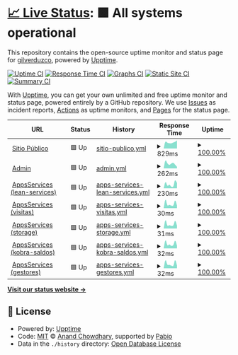 # [📈 Live Status](https://status.kobra.red): <!--live status--> **🟩 All systems operational**

This repository contains the open-source uptime monitor and status page for [gilverduzco](https://status.kobra.red), powered by [Upptime](https://github.com/upptime/upptime).

[![Uptime CI](https://github.com/gilkobra/uptime/workflows/Uptime%20CI/badge.svg)](https://github.com/gilkobra/uptime/actions?query=workflow%3A%22Uptime+CI%22)
[![Response Time CI](https://github.com/gilkobra/uptime/workflows/Response%20Time%20CI/badge.svg)](https://github.com/gilkobra/uptime/actions?query=workflow%3A%22Response+Time+CI%22)
[![Graphs CI](https://github.com/gilkobra/uptime/workflows/Graphs%20CI/badge.svg)](https://github.com/gilkobra/uptime/actions?query=workflow%3A%22Graphs+CI%22)
[![Static Site CI](https://github.com/gilkobra/uptime/workflows/Static%20Site%20CI/badge.svg)](https://github.com/gilkobra/uptime/actions?query=workflow%3A%22Static+Site+CI%22)
[![Summary CI](https://github.com/gilkobra/uptime/workflows/Summary%20CI/badge.svg)](https://github.com/gilkobra/uptime/actions?query=workflow%3A%22Summary+CI%22)

With [Upptime](https://upptime.js.org), you can get your own unlimited and free uptime monitor and status page, powered entirely by a GitHub repository. We use [Issues](https://github.com/gilkobra/uptime/issues) as incident reports, [Actions](https://github.com/gilkobra/uptime/actions) as uptime monitors, and [Pages](https://status.kobra.red) for the status page.

<!--start: status pages-->
<!-- This summary is generated by Upptime (https://github.com/upptime/upptime) -->
<!-- Do not edit this manually, your changes will be overwritten -->
<!-- prettier-ignore -->
| URL | Status | History | Response Time | Uptime |
| --- | ------ | ------- | ------------- | ------ |
| <img alt="" src="https://icons.duckduckgo.com/ip3/kobra.red.ico" height="13"> [Sitio Público](https://kobra.red) | 🟩 Up | [sitio-publico.yml](https://github.com/gilkobra/uptime/commits/HEAD/history/sitio-publico.yml) | <details><summary><img alt="Response time graph" src="./graphs/sitio-publico/response-time-week.png" height="20"> 829ms</summary><br><a href="https://status.kobra.red/history/sitio-publico"><img alt="Response time 872" src="https://img.shields.io/endpoint?url=https%3A%2F%2Fraw.githubusercontent.com%2Fgilkobra%2Fuptime%2FHEAD%2Fapi%2Fsitio-publico%2Fresponse-time.json"></a><br><a href="https://status.kobra.red/history/sitio-publico"><img alt="24-hour response time 876" src="https://img.shields.io/endpoint?url=https%3A%2F%2Fraw.githubusercontent.com%2Fgilkobra%2Fuptime%2FHEAD%2Fapi%2Fsitio-publico%2Fresponse-time-day.json"></a><br><a href="https://status.kobra.red/history/sitio-publico"><img alt="7-day response time 829" src="https://img.shields.io/endpoint?url=https%3A%2F%2Fraw.githubusercontent.com%2Fgilkobra%2Fuptime%2FHEAD%2Fapi%2Fsitio-publico%2Fresponse-time-week.json"></a><br><a href="https://status.kobra.red/history/sitio-publico"><img alt="30-day response time 847" src="https://img.shields.io/endpoint?url=https%3A%2F%2Fraw.githubusercontent.com%2Fgilkobra%2Fuptime%2FHEAD%2Fapi%2Fsitio-publico%2Fresponse-time-month.json"></a><br><a href="https://status.kobra.red/history/sitio-publico"><img alt="1-year response time 872" src="https://img.shields.io/endpoint?url=https%3A%2F%2Fraw.githubusercontent.com%2Fgilkobra%2Fuptime%2FHEAD%2Fapi%2Fsitio-publico%2Fresponse-time-year.json"></a></details> | <details><summary><a href="https://status.kobra.red/history/sitio-publico">100.00%</a></summary><a href="https://status.kobra.red/history/sitio-publico"><img alt="All-time uptime 100.00%" src="https://img.shields.io/endpoint?url=https%3A%2F%2Fraw.githubusercontent.com%2Fgilkobra%2Fuptime%2FHEAD%2Fapi%2Fsitio-publico%2Fuptime.json"></a><br><a href="https://status.kobra.red/history/sitio-publico"><img alt="24-hour uptime 100.00%" src="https://img.shields.io/endpoint?url=https%3A%2F%2Fraw.githubusercontent.com%2Fgilkobra%2Fuptime%2FHEAD%2Fapi%2Fsitio-publico%2Fuptime-day.json"></a><br><a href="https://status.kobra.red/history/sitio-publico"><img alt="7-day uptime 100.00%" src="https://img.shields.io/endpoint?url=https%3A%2F%2Fraw.githubusercontent.com%2Fgilkobra%2Fuptime%2FHEAD%2Fapi%2Fsitio-publico%2Fuptime-week.json"></a><br><a href="https://status.kobra.red/history/sitio-publico"><img alt="30-day uptime 100.00%" src="https://img.shields.io/endpoint?url=https%3A%2F%2Fraw.githubusercontent.com%2Fgilkobra%2Fuptime%2FHEAD%2Fapi%2Fsitio-publico%2Fuptime-month.json"></a><br><a href="https://status.kobra.red/history/sitio-publico"><img alt="1-year uptime 100.00%" src="https://img.shields.io/endpoint?url=https%3A%2F%2Fraw.githubusercontent.com%2Fgilkobra%2Fuptime%2FHEAD%2Fapi%2Fsitio-publico%2Fuptime-year.json"></a></details>
| <img alt="" src="https://icons.duckduckgo.com/ip3/admin.kobra.red.ico" height="13"> [Admin](https://admin.kobra.red) | 🟩 Up | [admin.yml](https://github.com/gilkobra/uptime/commits/HEAD/history/admin.yml) | <details><summary><img alt="Response time graph" src="./graphs/admin/response-time-week.png" height="20"> 262ms</summary><br><a href="https://status.kobra.red/history/admin"><img alt="Response time 335" src="https://img.shields.io/endpoint?url=https%3A%2F%2Fraw.githubusercontent.com%2Fgilkobra%2Fuptime%2FHEAD%2Fapi%2Fadmin%2Fresponse-time.json"></a><br><a href="https://status.kobra.red/history/admin"><img alt="24-hour response time 246" src="https://img.shields.io/endpoint?url=https%3A%2F%2Fraw.githubusercontent.com%2Fgilkobra%2Fuptime%2FHEAD%2Fapi%2Fadmin%2Fresponse-time-day.json"></a><br><a href="https://status.kobra.red/history/admin"><img alt="7-day response time 262" src="https://img.shields.io/endpoint?url=https%3A%2F%2Fraw.githubusercontent.com%2Fgilkobra%2Fuptime%2FHEAD%2Fapi%2Fadmin%2Fresponse-time-week.json"></a><br><a href="https://status.kobra.red/history/admin"><img alt="30-day response time 263" src="https://img.shields.io/endpoint?url=https%3A%2F%2Fraw.githubusercontent.com%2Fgilkobra%2Fuptime%2FHEAD%2Fapi%2Fadmin%2Fresponse-time-month.json"></a><br><a href="https://status.kobra.red/history/admin"><img alt="1-year response time 335" src="https://img.shields.io/endpoint?url=https%3A%2F%2Fraw.githubusercontent.com%2Fgilkobra%2Fuptime%2FHEAD%2Fapi%2Fadmin%2Fresponse-time-year.json"></a></details> | <details><summary><a href="https://status.kobra.red/history/admin">100.00%</a></summary><a href="https://status.kobra.red/history/admin"><img alt="All-time uptime 100.00%" src="https://img.shields.io/endpoint?url=https%3A%2F%2Fraw.githubusercontent.com%2Fgilkobra%2Fuptime%2FHEAD%2Fapi%2Fadmin%2Fuptime.json"></a><br><a href="https://status.kobra.red/history/admin"><img alt="24-hour uptime 100.00%" src="https://img.shields.io/endpoint?url=https%3A%2F%2Fraw.githubusercontent.com%2Fgilkobra%2Fuptime%2FHEAD%2Fapi%2Fadmin%2Fuptime-day.json"></a><br><a href="https://status.kobra.red/history/admin"><img alt="7-day uptime 100.00%" src="https://img.shields.io/endpoint?url=https%3A%2F%2Fraw.githubusercontent.com%2Fgilkobra%2Fuptime%2FHEAD%2Fapi%2Fadmin%2Fuptime-week.json"></a><br><a href="https://status.kobra.red/history/admin"><img alt="30-day uptime 100.00%" src="https://img.shields.io/endpoint?url=https%3A%2F%2Fraw.githubusercontent.com%2Fgilkobra%2Fuptime%2FHEAD%2Fapi%2Fadmin%2Fuptime-month.json"></a><br><a href="https://status.kobra.red/history/admin"><img alt="1-year uptime 100.00%" src="https://img.shields.io/endpoint?url=https%3A%2F%2Fraw.githubusercontent.com%2Fgilkobra%2Fuptime%2FHEAD%2Fapi%2Fadmin%2Fuptime-year.json"></a></details>
| <img alt="" src="https://icons.duckduckgo.com/ip3/apps.kobra.red.ico" height="13"> [AppsServices (lean-services)](https://apps.kobra.red/s1/lean-services/) | 🟩 Up | [apps-services-lean-services.yml](https://github.com/gilkobra/uptime/commits/HEAD/history/apps-services-lean-services.yml) | <details><summary><img alt="Response time graph" src="./graphs/apps-services-lean-services/response-time-week.png" height="20"> 230ms</summary><br><a href="https://status.kobra.red/history/apps-services-lean-services"><img alt="Response time 316" src="https://img.shields.io/endpoint?url=https%3A%2F%2Fraw.githubusercontent.com%2Fgilkobra%2Fuptime%2FHEAD%2Fapi%2Fapps-services-lean-services%2Fresponse-time.json"></a><br><a href="https://status.kobra.red/history/apps-services-lean-services"><img alt="24-hour response time 124" src="https://img.shields.io/endpoint?url=https%3A%2F%2Fraw.githubusercontent.com%2Fgilkobra%2Fuptime%2FHEAD%2Fapi%2Fapps-services-lean-services%2Fresponse-time-day.json"></a><br><a href="https://status.kobra.red/history/apps-services-lean-services"><img alt="7-day response time 230" src="https://img.shields.io/endpoint?url=https%3A%2F%2Fraw.githubusercontent.com%2Fgilkobra%2Fuptime%2FHEAD%2Fapi%2Fapps-services-lean-services%2Fresponse-time-week.json"></a><br><a href="https://status.kobra.red/history/apps-services-lean-services"><img alt="30-day response time 301" src="https://img.shields.io/endpoint?url=https%3A%2F%2Fraw.githubusercontent.com%2Fgilkobra%2Fuptime%2FHEAD%2Fapi%2Fapps-services-lean-services%2Fresponse-time-month.json"></a><br><a href="https://status.kobra.red/history/apps-services-lean-services"><img alt="1-year response time 316" src="https://img.shields.io/endpoint?url=https%3A%2F%2Fraw.githubusercontent.com%2Fgilkobra%2Fuptime%2FHEAD%2Fapi%2Fapps-services-lean-services%2Fresponse-time-year.json"></a></details> | <details><summary><a href="https://status.kobra.red/history/apps-services-lean-services">100.00%</a></summary><a href="https://status.kobra.red/history/apps-services-lean-services"><img alt="All-time uptime 99.99%" src="https://img.shields.io/endpoint?url=https%3A%2F%2Fraw.githubusercontent.com%2Fgilkobra%2Fuptime%2FHEAD%2Fapi%2Fapps-services-lean-services%2Fuptime.json"></a><br><a href="https://status.kobra.red/history/apps-services-lean-services"><img alt="24-hour uptime 100.00%" src="https://img.shields.io/endpoint?url=https%3A%2F%2Fraw.githubusercontent.com%2Fgilkobra%2Fuptime%2FHEAD%2Fapi%2Fapps-services-lean-services%2Fuptime-day.json"></a><br><a href="https://status.kobra.red/history/apps-services-lean-services"><img alt="7-day uptime 100.00%" src="https://img.shields.io/endpoint?url=https%3A%2F%2Fraw.githubusercontent.com%2Fgilkobra%2Fuptime%2FHEAD%2Fapi%2Fapps-services-lean-services%2Fuptime-week.json"></a><br><a href="https://status.kobra.red/history/apps-services-lean-services"><img alt="30-day uptime 100.00%" src="https://img.shields.io/endpoint?url=https%3A%2F%2Fraw.githubusercontent.com%2Fgilkobra%2Fuptime%2FHEAD%2Fapi%2Fapps-services-lean-services%2Fuptime-month.json"></a><br><a href="https://status.kobra.red/history/apps-services-lean-services"><img alt="1-year uptime 99.99%" src="https://img.shields.io/endpoint?url=https%3A%2F%2Fraw.githubusercontent.com%2Fgilkobra%2Fuptime%2FHEAD%2Fapi%2Fapps-services-lean-services%2Fuptime-year.json"></a></details>
| <img alt="" src="https://icons.duckduckgo.com/ip3/apps.kobra.red.ico" height="13"> [AppsServices (visitas)](https://apps.kobra.red/s1/visitas/) | 🟩 Up | [apps-services-visitas.yml](https://github.com/gilkobra/uptime/commits/HEAD/history/apps-services-visitas.yml) | <details><summary><img alt="Response time graph" src="./graphs/apps-services-visitas/response-time-week.png" height="20"> 30ms</summary><br><a href="https://status.kobra.red/history/apps-services-visitas"><img alt="Response time 47" src="https://img.shields.io/endpoint?url=https%3A%2F%2Fraw.githubusercontent.com%2Fgilkobra%2Fuptime%2FHEAD%2Fapi%2Fapps-services-visitas%2Fresponse-time.json"></a><br><a href="https://status.kobra.red/history/apps-services-visitas"><img alt="24-hour response time 22" src="https://img.shields.io/endpoint?url=https%3A%2F%2Fraw.githubusercontent.com%2Fgilkobra%2Fuptime%2FHEAD%2Fapi%2Fapps-services-visitas%2Fresponse-time-day.json"></a><br><a href="https://status.kobra.red/history/apps-services-visitas"><img alt="7-day response time 30" src="https://img.shields.io/endpoint?url=https%3A%2F%2Fraw.githubusercontent.com%2Fgilkobra%2Fuptime%2FHEAD%2Fapi%2Fapps-services-visitas%2Fresponse-time-week.json"></a><br><a href="https://status.kobra.red/history/apps-services-visitas"><img alt="30-day response time 36" src="https://img.shields.io/endpoint?url=https%3A%2F%2Fraw.githubusercontent.com%2Fgilkobra%2Fuptime%2FHEAD%2Fapi%2Fapps-services-visitas%2Fresponse-time-month.json"></a><br><a href="https://status.kobra.red/history/apps-services-visitas"><img alt="1-year response time 47" src="https://img.shields.io/endpoint?url=https%3A%2F%2Fraw.githubusercontent.com%2Fgilkobra%2Fuptime%2FHEAD%2Fapi%2Fapps-services-visitas%2Fresponse-time-year.json"></a></details> | <details><summary><a href="https://status.kobra.red/history/apps-services-visitas">100.00%</a></summary><a href="https://status.kobra.red/history/apps-services-visitas"><img alt="All-time uptime 99.99%" src="https://img.shields.io/endpoint?url=https%3A%2F%2Fraw.githubusercontent.com%2Fgilkobra%2Fuptime%2FHEAD%2Fapi%2Fapps-services-visitas%2Fuptime.json"></a><br><a href="https://status.kobra.red/history/apps-services-visitas"><img alt="24-hour uptime 100.00%" src="https://img.shields.io/endpoint?url=https%3A%2F%2Fraw.githubusercontent.com%2Fgilkobra%2Fuptime%2FHEAD%2Fapi%2Fapps-services-visitas%2Fuptime-day.json"></a><br><a href="https://status.kobra.red/history/apps-services-visitas"><img alt="7-day uptime 100.00%" src="https://img.shields.io/endpoint?url=https%3A%2F%2Fraw.githubusercontent.com%2Fgilkobra%2Fuptime%2FHEAD%2Fapi%2Fapps-services-visitas%2Fuptime-week.json"></a><br><a href="https://status.kobra.red/history/apps-services-visitas"><img alt="30-day uptime 100.00%" src="https://img.shields.io/endpoint?url=https%3A%2F%2Fraw.githubusercontent.com%2Fgilkobra%2Fuptime%2FHEAD%2Fapi%2Fapps-services-visitas%2Fuptime-month.json"></a><br><a href="https://status.kobra.red/history/apps-services-visitas"><img alt="1-year uptime 99.99%" src="https://img.shields.io/endpoint?url=https%3A%2F%2Fraw.githubusercontent.com%2Fgilkobra%2Fuptime%2FHEAD%2Fapi%2Fapps-services-visitas%2Fuptime-year.json"></a></details>
| <img alt="" src="https://icons.duckduckgo.com/ip3/apps.kobra.red.ico" height="13"> [AppsServices (storage)](https://apps.kobra.red/s1/storage/) | 🟩 Up | [apps-services-storage.yml](https://github.com/gilkobra/uptime/commits/HEAD/history/apps-services-storage.yml) | <details><summary><img alt="Response time graph" src="./graphs/apps-services-storage/response-time-week.png" height="20"> 31ms</summary><br><a href="https://status.kobra.red/history/apps-services-storage"><img alt="Response time 50" src="https://img.shields.io/endpoint?url=https%3A%2F%2Fraw.githubusercontent.com%2Fgilkobra%2Fuptime%2FHEAD%2Fapi%2Fapps-services-storage%2Fresponse-time.json"></a><br><a href="https://status.kobra.red/history/apps-services-storage"><img alt="24-hour response time 22" src="https://img.shields.io/endpoint?url=https%3A%2F%2Fraw.githubusercontent.com%2Fgilkobra%2Fuptime%2FHEAD%2Fapi%2Fapps-services-storage%2Fresponse-time-day.json"></a><br><a href="https://status.kobra.red/history/apps-services-storage"><img alt="7-day response time 31" src="https://img.shields.io/endpoint?url=https%3A%2F%2Fraw.githubusercontent.com%2Fgilkobra%2Fuptime%2FHEAD%2Fapi%2Fapps-services-storage%2Fresponse-time-week.json"></a><br><a href="https://status.kobra.red/history/apps-services-storage"><img alt="30-day response time 66" src="https://img.shields.io/endpoint?url=https%3A%2F%2Fraw.githubusercontent.com%2Fgilkobra%2Fuptime%2FHEAD%2Fapi%2Fapps-services-storage%2Fresponse-time-month.json"></a><br><a href="https://status.kobra.red/history/apps-services-storage"><img alt="1-year response time 50" src="https://img.shields.io/endpoint?url=https%3A%2F%2Fraw.githubusercontent.com%2Fgilkobra%2Fuptime%2FHEAD%2Fapi%2Fapps-services-storage%2Fresponse-time-year.json"></a></details> | <details><summary><a href="https://status.kobra.red/history/apps-services-storage">100.00%</a></summary><a href="https://status.kobra.red/history/apps-services-storage"><img alt="All-time uptime 99.99%" src="https://img.shields.io/endpoint?url=https%3A%2F%2Fraw.githubusercontent.com%2Fgilkobra%2Fuptime%2FHEAD%2Fapi%2Fapps-services-storage%2Fuptime.json"></a><br><a href="https://status.kobra.red/history/apps-services-storage"><img alt="24-hour uptime 100.00%" src="https://img.shields.io/endpoint?url=https%3A%2F%2Fraw.githubusercontent.com%2Fgilkobra%2Fuptime%2FHEAD%2Fapi%2Fapps-services-storage%2Fuptime-day.json"></a><br><a href="https://status.kobra.red/history/apps-services-storage"><img alt="7-day uptime 100.00%" src="https://img.shields.io/endpoint?url=https%3A%2F%2Fraw.githubusercontent.com%2Fgilkobra%2Fuptime%2FHEAD%2Fapi%2Fapps-services-storage%2Fuptime-week.json"></a><br><a href="https://status.kobra.red/history/apps-services-storage"><img alt="30-day uptime 100.00%" src="https://img.shields.io/endpoint?url=https%3A%2F%2Fraw.githubusercontent.com%2Fgilkobra%2Fuptime%2FHEAD%2Fapi%2Fapps-services-storage%2Fuptime-month.json"></a><br><a href="https://status.kobra.red/history/apps-services-storage"><img alt="1-year uptime 99.99%" src="https://img.shields.io/endpoint?url=https%3A%2F%2Fraw.githubusercontent.com%2Fgilkobra%2Fuptime%2FHEAD%2Fapi%2Fapps-services-storage%2Fuptime-year.json"></a></details>
| <img alt="" src="https://icons.duckduckgo.com/ip3/apps.kobra.red.ico" height="13"> [AppsServices (kobra-saldos)](https://apps.kobra.red/s1/kobra-saldos/) | 🟩 Up | [apps-services-kobra-saldos.yml](https://github.com/gilkobra/uptime/commits/HEAD/history/apps-services-kobra-saldos.yml) | <details><summary><img alt="Response time graph" src="./graphs/apps-services-kobra-saldos/response-time-week.png" height="20"> 32ms</summary><br><a href="https://status.kobra.red/history/apps-services-kobra-saldos"><img alt="Response time 49" src="https://img.shields.io/endpoint?url=https%3A%2F%2Fraw.githubusercontent.com%2Fgilkobra%2Fuptime%2FHEAD%2Fapi%2Fapps-services-kobra-saldos%2Fresponse-time.json"></a><br><a href="https://status.kobra.red/history/apps-services-kobra-saldos"><img alt="24-hour response time 27" src="https://img.shields.io/endpoint?url=https%3A%2F%2Fraw.githubusercontent.com%2Fgilkobra%2Fuptime%2FHEAD%2Fapi%2Fapps-services-kobra-saldos%2Fresponse-time-day.json"></a><br><a href="https://status.kobra.red/history/apps-services-kobra-saldos"><img alt="7-day response time 32" src="https://img.shields.io/endpoint?url=https%3A%2F%2Fraw.githubusercontent.com%2Fgilkobra%2Fuptime%2FHEAD%2Fapi%2Fapps-services-kobra-saldos%2Fresponse-time-week.json"></a><br><a href="https://status.kobra.red/history/apps-services-kobra-saldos"><img alt="30-day response time 66" src="https://img.shields.io/endpoint?url=https%3A%2F%2Fraw.githubusercontent.com%2Fgilkobra%2Fuptime%2FHEAD%2Fapi%2Fapps-services-kobra-saldos%2Fresponse-time-month.json"></a><br><a href="https://status.kobra.red/history/apps-services-kobra-saldos"><img alt="1-year response time 49" src="https://img.shields.io/endpoint?url=https%3A%2F%2Fraw.githubusercontent.com%2Fgilkobra%2Fuptime%2FHEAD%2Fapi%2Fapps-services-kobra-saldos%2Fresponse-time-year.json"></a></details> | <details><summary><a href="https://status.kobra.red/history/apps-services-kobra-saldos">100.00%</a></summary><a href="https://status.kobra.red/history/apps-services-kobra-saldos"><img alt="All-time uptime 99.99%" src="https://img.shields.io/endpoint?url=https%3A%2F%2Fraw.githubusercontent.com%2Fgilkobra%2Fuptime%2FHEAD%2Fapi%2Fapps-services-kobra-saldos%2Fuptime.json"></a><br><a href="https://status.kobra.red/history/apps-services-kobra-saldos"><img alt="24-hour uptime 100.00%" src="https://img.shields.io/endpoint?url=https%3A%2F%2Fraw.githubusercontent.com%2Fgilkobra%2Fuptime%2FHEAD%2Fapi%2Fapps-services-kobra-saldos%2Fuptime-day.json"></a><br><a href="https://status.kobra.red/history/apps-services-kobra-saldos"><img alt="7-day uptime 100.00%" src="https://img.shields.io/endpoint?url=https%3A%2F%2Fraw.githubusercontent.com%2Fgilkobra%2Fuptime%2FHEAD%2Fapi%2Fapps-services-kobra-saldos%2Fuptime-week.json"></a><br><a href="https://status.kobra.red/history/apps-services-kobra-saldos"><img alt="30-day uptime 100.00%" src="https://img.shields.io/endpoint?url=https%3A%2F%2Fraw.githubusercontent.com%2Fgilkobra%2Fuptime%2FHEAD%2Fapi%2Fapps-services-kobra-saldos%2Fuptime-month.json"></a><br><a href="https://status.kobra.red/history/apps-services-kobra-saldos"><img alt="1-year uptime 99.99%" src="https://img.shields.io/endpoint?url=https%3A%2F%2Fraw.githubusercontent.com%2Fgilkobra%2Fuptime%2FHEAD%2Fapi%2Fapps-services-kobra-saldos%2Fuptime-year.json"></a></details>
| <img alt="" src="https://icons.duckduckgo.com/ip3/apps.kobra.red.ico" height="13"> [AppsServices (gestores)](https://apps.kobra.red/s1/gestores/) | 🟩 Up | [apps-services-gestores.yml](https://github.com/gilkobra/uptime/commits/HEAD/history/apps-services-gestores.yml) | <details><summary><img alt="Response time graph" src="./graphs/apps-services-gestores/response-time-week.png" height="20"> 32ms</summary><br><a href="https://status.kobra.red/history/apps-services-gestores"><img alt="Response time 50" src="https://img.shields.io/endpoint?url=https%3A%2F%2Fraw.githubusercontent.com%2Fgilkobra%2Fuptime%2FHEAD%2Fapi%2Fapps-services-gestores%2Fresponse-time.json"></a><br><a href="https://status.kobra.red/history/apps-services-gestores"><img alt="24-hour response time 24" src="https://img.shields.io/endpoint?url=https%3A%2F%2Fraw.githubusercontent.com%2Fgilkobra%2Fuptime%2FHEAD%2Fapi%2Fapps-services-gestores%2Fresponse-time-day.json"></a><br><a href="https://status.kobra.red/history/apps-services-gestores"><img alt="7-day response time 32" src="https://img.shields.io/endpoint?url=https%3A%2F%2Fraw.githubusercontent.com%2Fgilkobra%2Fuptime%2FHEAD%2Fapi%2Fapps-services-gestores%2Fresponse-time-week.json"></a><br><a href="https://status.kobra.red/history/apps-services-gestores"><img alt="30-day response time 36" src="https://img.shields.io/endpoint?url=https%3A%2F%2Fraw.githubusercontent.com%2Fgilkobra%2Fuptime%2FHEAD%2Fapi%2Fapps-services-gestores%2Fresponse-time-month.json"></a><br><a href="https://status.kobra.red/history/apps-services-gestores"><img alt="1-year response time 50" src="https://img.shields.io/endpoint?url=https%3A%2F%2Fraw.githubusercontent.com%2Fgilkobra%2Fuptime%2FHEAD%2Fapi%2Fapps-services-gestores%2Fresponse-time-year.json"></a></details> | <details><summary><a href="https://status.kobra.red/history/apps-services-gestores">100.00%</a></summary><a href="https://status.kobra.red/history/apps-services-gestores"><img alt="All-time uptime 99.99%" src="https://img.shields.io/endpoint?url=https%3A%2F%2Fraw.githubusercontent.com%2Fgilkobra%2Fuptime%2FHEAD%2Fapi%2Fapps-services-gestores%2Fuptime.json"></a><br><a href="https://status.kobra.red/history/apps-services-gestores"><img alt="24-hour uptime 100.00%" src="https://img.shields.io/endpoint?url=https%3A%2F%2Fraw.githubusercontent.com%2Fgilkobra%2Fuptime%2FHEAD%2Fapi%2Fapps-services-gestores%2Fuptime-day.json"></a><br><a href="https://status.kobra.red/history/apps-services-gestores"><img alt="7-day uptime 100.00%" src="https://img.shields.io/endpoint?url=https%3A%2F%2Fraw.githubusercontent.com%2Fgilkobra%2Fuptime%2FHEAD%2Fapi%2Fapps-services-gestores%2Fuptime-week.json"></a><br><a href="https://status.kobra.red/history/apps-services-gestores"><img alt="30-day uptime 100.00%" src="https://img.shields.io/endpoint?url=https%3A%2F%2Fraw.githubusercontent.com%2Fgilkobra%2Fuptime%2FHEAD%2Fapi%2Fapps-services-gestores%2Fuptime-month.json"></a><br><a href="https://status.kobra.red/history/apps-services-gestores"><img alt="1-year uptime 99.99%" src="https://img.shields.io/endpoint?url=https%3A%2F%2Fraw.githubusercontent.com%2Fgilkobra%2Fuptime%2FHEAD%2Fapi%2Fapps-services-gestores%2Fuptime-year.json"></a></details>

<!--end: status pages-->

[**Visit our status website →**](https://status.kobra.red)

## 📄 License

- Powered by: [Upptime](https://github.com/upptime/upptime)
- Code: [MIT](./LICENSE) © [Anand Chowdhary](https://anandchowdhary.com), supported by [Pabio](https://pabio.com)
- Data in the `./history` directory: [Open Database License](https://opendatacommons.org/licenses/odbl/1-0/)

